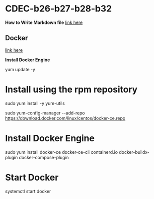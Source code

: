 # CDEC-b26-b27-b28-b32

**How to Write Markdown file** 
[link here](https://github.com/DavidAnson/markdownlint/blob/v0.33.0/doc/md023.md)

## Docker 

 [link here](https://docs.docker.com/)

**Install Docker Engine** 

yum update -y

# Install using the rpm repository
 
 sudo yum install -y yum-utils

 sudo yum-config-manager --add-repo https://download.docker.com/linux/centos/docker-ce.repo


 # Install Docker Engine

 sudo yum install docker-ce docker-ce-cli containerd.io docker-buildx-plugin docker-compose-plugin

# Start Docker

 systemctl start docker 